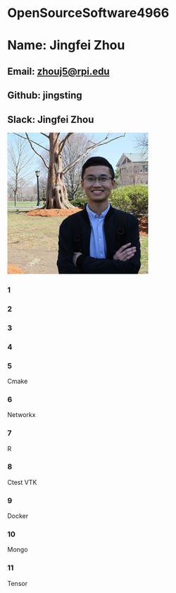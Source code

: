 # OpenSourceSoftware4966

# Name: Jingfei Zhou
## Email: zhouj5@rpi.edu
## Github: jingsting
## Slack: Jingfei Zhou
![Alt text](resource/photo.jpg?raw=true "Title")

### 1
### 2
### 3
### 4
### 5
  Cmake
### 6
  Networkx
### 7
  R
### 8 
  Ctest VTK
### 9
  Docker
### 10 
  Mongo
### 11 
  Tensor
